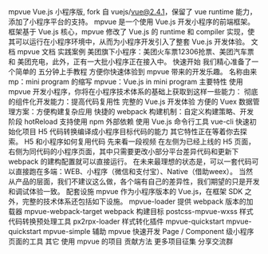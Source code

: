 mpvue Vue.js 小程序版, fork 自 vuejs/vue@2.4.1，保留了 vue runtime 能力，添加了小程序平台的支持。 mpvue 是一个使用 Vue.js 开发小程序的前端框架。框架基于 Vue.js 核心，mpvue 修改了 Vue.js 的 runtime 和 compiler 实现，使其可以运行在小程序环境中，从而为小程序开发引入了整套 Vue.js 开发体验。 文档 mpvue 文档 实践案例 美团旗下小程序：美团火车票12306抢票、美团汽车票 和 美团充电，此外，正有一大批小程序正在接入中。 快速开始 我们精心准备了一个简单的 五分钟上手教程 方便你快速体验到 mpvue 带来的开发乐趣。 名称由来 mp：mini program 的缩写 mpvue：Vue.js in mini program 主要特性 使用 mpvue 开发小程序，你将在小程序技术体系的基础上获取到这样一些能力： 彻底的组件化开发能力：提高代码复用性 完整的 Vue.js 开发体验 方便的 Vuex 数据管理方案：方便构建复杂应用 快捷的 webpack 构建机制：自定义构建策略、开发阶段 hotReload 支持使用 npm 外部依赖 使用 Vue.js 命令行工具 vue-cli 快速初始化项目 H5 代码转换编译成小程序目标代码的能力 其它特性正在等着你去探索。 H5 和小程序如何复用代码 先来看一段视频 在左侧为已经上线的 H5 页面，右侧为同代码的小程序页面，其中只需要更改小部分平台差异代码和更新下 webpack 的建构配置就可以直接运行。 在未来最理想的状态是，可以一套代码可以直接跑在多端：WEB、小程序（微信和支付宝）、Native（借助weex）。 当然从产品的层面，我们不建议这么做，各个端有自己的差异性，我们期望的只是开发和调试体验一致。 配套设施 mpvue 作为小程序版本的 Vue.js，在框架 SDK 之外，完整的技术体系还包括如下设施。 mpvue-loader 提供 webpack 版本的加载器 mpvue-webpack-target webpack 构建目标 postcss-mpvue-wxss 样式代码转换预处理工具 px2rpx-loader 样式转化插件 mpvue-quickstart mpvue-quickstart mpvue-simple 辅助 mpvue 快速开发 Page / Component 级小程序页面的工具 其它 使用 mpvue 的项目 贡献方法 更多项目征集 分享交流群